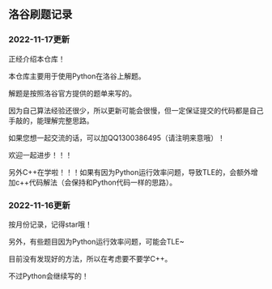 ## 洛谷刷题记录

### 2022-11-17更新


  正经介绍本仓库！
  
  
  本仓库主要用于使用Python在洛谷上解题。


  解题是按照洛谷官方提供的题单来写的。


  因为自己算法经验还很少，所以更新可能会很慢，但一定保证提交的代码都是自己手敲的，能理解完整思路。

  如果您想一起交流的话，可以加QQ1300386495（请注明来意哦）！
  
  欢迎一起进步！！！


  另外C++在学啦！！！如果有因为Python运行效率问题，导致TLE的，会额外增加c++代码解法（会保持和Python代码一样的思路）。

### 2022-11-16更新


按月份记录，记得star哦！


另外，有些题目因为Python运行效率问题，可能会TLE~

目前没有发现好的方法，所以在考虑要不要学C++。

不过Python会继续写的！
